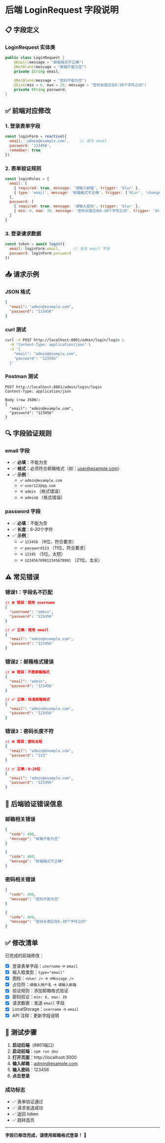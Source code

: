 # 后端 LoginRequest 字段说明

## 📋 字段定义

### LoginRequest 实体类
```java
public class LoginRequest {
    @Email(message = "邮箱格式不正确")
    @NotBlank(message = "邮箱不能为空")
    private String email;
    
    @NotBlank(message = "密码不能为空")
    @Size(min = 6, max = 20, message = "密码长度应在6-20个字符之间")
    private String password;
}
```

## ✅ 前端对应修改

### 1. 登录表单字段
```javascript
const loginForm = reactive({
  email: 'admin@example.com',     // 改为 email
  password: '123456',
  remember: true
})
```

### 2. 表单验证规则
```javascript
const loginRules = {
  email: [
    { required: true, message: '请输入邮箱', trigger: 'blur' },
    { type: 'email', message: '邮箱格式不正确', trigger: ['blur', 'change'] }
  ],
  password: [
    { required: true, message: '请输入密码', trigger: 'blur' },
    { min: 6, max: 20, message: '密码长度应在6-20个字符之间', trigger: 'blur' }
  ]
}
```

### 3. 登录请求数据
```javascript
const token = await login({
  email: loginForm.email,      // 发送 email 字段
  password: loginForm.password
})
```

## 📤 请求示例

### JSON 格式
```json
{
  "email": "admin@example.com",
  "password": "123456"
}
```

### curl 测试
```bash
curl -X POST http://localhost:8801/admin/login/login \
  -H "Content-Type: application/json" \
  -d '{
    "email": "admin@example.com",
    "password": "123456"
  }'
```

### Postman 测试
```
POST http://localhost:8801/admin/login/login
Content-Type: application/json

Body (raw JSON):
{
  "email": "admin@example.com",
  "password": "123456"
}
```

## 🔍 字段验证规则

### email 字段
- ✅ **必填**：不能为空
- ✅ **格式**：必须符合邮箱格式（如：user@example.com）
- ✅ **示例**：
  - ✓ `admin@example.com`
  - ✓ `user123@qq.com`
  - ✗ `admin` （格式错误）
  - ✗ `admin@` （格式错误）

### password 字段
- ✅ **必填**：不能为空
- ✅ **长度**：6-20个字符
- ✅ **示例**：
  - ✓ `123456` （6位，符合要求）
  - ✓ `password123` （11位，符合要求）
  - ✗ `12345` （5位，太短）
  - ✗ `123456789012345678901` （21位，太长）

## ⚠️ 常见错误

### 错误1：字段名不匹配
```json
// ❌ 错误：使用 username
{
  "username": "admin",
  "password": "123456"
}

// ✅ 正确：使用 email
{
  "email": "admin@example.com",
  "password": "123456"
}
```

### 错误2：邮箱格式错误
```json
// ❌ 错误：不是邮箱格式
{
  "email": "admin",
  "password": "123456"
}

// ✅ 正确：标准邮箱格式
{
  "email": "admin@example.com",
  "password": "123456"
}
```

### 错误3：密码长度不符
```json
// ❌ 错误：密码太短
{
  "email": "admin@example.com",
  "password": "123"
}

// ✅ 正确：6-20位
{
  "email": "admin@example.com",
  "password": "123456"
}
```

## 📝 后端验证错误信息

### 邮箱相关错误
```json
{
  "code": 400,
  "message": "邮箱不能为空"
}

{
  "code": 400,
  "message": "邮箱格式不正确"
}
```

### 密码相关错误
```json
{
  "code": 400,
  "message": "密码不能为空"
}

{
  "code": 400,
  "message": "密码长度应在6-20个字符之间"
}
```

## ✅ 修改清单

已完成的前端修改：

- [x] 登录表单字段：`username` → `email`
- [x] 输入框类型：`type="email"`
- [x] 图标：`<User />` → `<Message />`
- [x] 占位符：`请输入用户名` → `请输入邮箱`
- [x] 验证规则：添加邮箱格式验证
- [x] 密码验证：`min: 6, max: 20`
- [x] 请求数据：发送 `email` 字段
- [x] LocalStorage：`username` → `email`
- [x] API 注释：更新字段说明

## 🚀 测试步骤

1. **启动后端**（8801端口）
2. **启动前端**：`npm run dev`
3. **打开页面**：http://localhost:3000
4. **输入邮箱**：admin@example.com
5. **输入密码**：123456
6. **点击登录**

### 成功标志
- ✅ 表单验证通过
- ✅ 请求发送成功
- ✅ 返回 token
- ✅ 跳转首页

---

**字段已修改完成，请使用邮箱格式登录！** 📧

